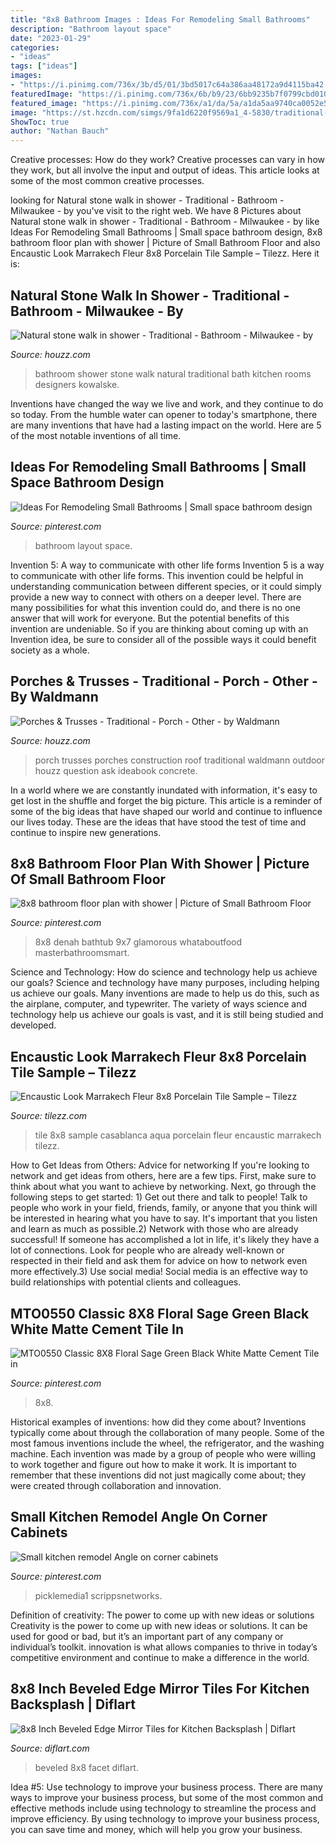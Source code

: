 ```yaml
---
title: "8x8 Bathroom Images : Ideas For Remodeling Small Bathrooms"
description: "Bathroom layout space"
date: "2023-01-29"
categories:
- "ideas"
tags: ["ideas"]
images:
- "https://i.pinimg.com/736x/3b/d5/01/3bd5017c64a386aa48172a9d4115ba42.jpg"
featuredImage: "https://i.pinimg.com/736x/6b/b9/23/6bb9235b7f0799cbd01078de6ce59d43.jpg"
featured_image: "https://i.pinimg.com/736x/a1/da/5a/a1da5aa9740ca0052e51b0f8eca2c8d9.jpg"
image: "https://st.hzcdn.com/simgs/9fa1d6220f9569a1_4-5830/traditional-bathroom.jpg"
ShowToc: true
author: "Nathan Bauch"
---
```



Creative processes: How do they work?
Creative processes can vary in how they work, but all involve the input and output of ideas. This article looks at some of the most common creative processes.

	

		
looking for Natural stone walk in shower - Traditional - Bathroom - Milwaukee - by you've visit to the right web. We have 8 Pictures about Natural stone walk in shower - Traditional - Bathroom - Milwaukee - by like Ideas For Remodeling Small Bathrooms | Small space bathroom design, 8x8 bathroom floor plan with shower | Picture of Small Bathroom Floor and also Encaustic Look Marrakech Fleur 8x8 Porcelain Tile Sample – Tilezz. Here it is:
		
    
## Natural Stone Walk In Shower - Traditional - Bathroom - Milwaukee - By

<img loading=lazy src="https://st.hzcdn.com/simgs/9fa1d6220f9569a1_4-5830/traditional-bathroom.jpg" onerror="this.onerror=null;this.src='https://tse2.mm.bing.net/th?id=OIP.nRDq9TU565PnA-xPt5uDWgHaLr&amp;pid=15.1';" alt="Natural stone walk in shower - Traditional - Bathroom - Milwaukee - by">

_Source: houzz.com_

>bathroom shower stone walk natural traditional bath kitchen rooms designers kowalske. 

	

Inventions have changed the way we live and work, and they continue to do so today. From the humble water can opener to today's smartphone, there are many inventions that have had a lasting impact on the world. Here are 5 of the most notable inventions of all time.

    
## Ideas For Remodeling Small Bathrooms | Small Space Bathroom Design

<img loading=lazy src="https://i.pinimg.com/736x/57/90/8d/57908d9d16f1867a16fedd97f57cef64.jpg" onerror="this.onerror=null;this.src='https://tse1.mm.bing.net/th?id=OIP.gN96Hl699_paWnZV31XeHwHaJl&amp;pid=15.1';" alt="Ideas For Remodeling Small Bathrooms | Small space bathroom design">

_Source: pinterest.com_

>bathroom layout space. 

	

Invention 5: A way to communicate with other life forms
Invention 5 is a way to communicate with other life forms. This invention could be helpful in understanding communication between different species, or it could simply provide a new way to connect with others on a deeper level. There are many possibilities for what this invention could do, and there is no one answer that will work for everyone. But the potential benefits of this invention are undeniable. So if you are thinking about coming up with an Invention idea, be sure to consider all of the possible ways it could benefit society as a whole.

    
## Porches &amp; Trusses - Traditional - Porch - Other - By Waldmann

<img loading=lazy src="https://st.hzcdn.com/simgs/pictures/porches/porches-and-trusses-waldmann-construction-img~9b91cd5f01e5aa25_9-2826-1-4d1b83f.jpg" onerror="this.onerror=null;this.src='https://tse2.mm.bing.net/th?id=OIP.nvSqDKyf9J00UWeyiSNxlwHaJ4&amp;pid=15.1';" alt="Porches &amp; Trusses - Traditional - Porch - Other - by Waldmann">

_Source: houzz.com_

>porch trusses porches construction roof traditional waldmann outdoor houzz question ask ideabook concrete. 

	

In a world where we are constantly inundated with information, it's easy to get lost in the shuffle and forget the big picture. This article is a reminder of some of the big ideas that have shaped our world and continue to influence our lives today. These are the ideas that have stood the test of time and continue to inspire new generations.

    
## 8x8 Bathroom Floor Plan With Shower | Picture Of Small Bathroom Floor

<img loading=lazy src="https://i.pinimg.com/736x/3b/d5/01/3bd5017c64a386aa48172a9d4115ba42.jpg" onerror="this.onerror=null;this.src='https://tse2.mm.bing.net/th?id=OIP.BqGHFRgo46ae38LmuXFfcgHaE4&amp;pid=15.1';" alt="8x8 bathroom floor plan with shower | Picture of Small Bathroom Floor">

_Source: pinterest.com_

>8x8 denah bathtub 9x7 glamorous whataboutfood masterbathroomsmart. 

	

Science and Technology: How do science and technology help us achieve our goals?
Science and technology have many purposes, including helping us achieve our goals. Many inventions are made to help us do this, such as the airplane, computer, and typewriter. The variety of ways science and technology help us achieve our goals is vast, and it is still being studied and developed.

    
## Encaustic Look Marrakech Fleur 8x8 Porcelain Tile Sample – Tilezz

<img loading=lazy src="http://cdn.shopify.com/s/files/1/2221/7525/products/Casablanca-Aqua_Color-Collection-13x24_2fbe4a80-9ee9-40cc-a7b7-5bf8ee99efd6_600x600.png?v=1567275203" onerror="this.onerror=null;this.src='https://tse1.mm.bing.net/th?id=OIP.tx0Eu69Bm2EdLBhYxOIE3AAAAA&amp;pid=15.1';" alt="Encaustic Look Marrakech Fleur 8x8 Porcelain Tile Sample – Tilezz">

_Source: tilezz.com_

>tile 8x8 sample casablanca aqua porcelain fleur encaustic marrakech tilezz. 

	

How to Get Ideas from Others: Advice for networking
If you're looking to network and get ideas from others, here are a few tips. First, make sure to think about what you want to achieve by networking. Next, go through the following steps to get started: 1) Get out there and talk to people! Talk to people who work in your field, friends, family, or anyone that you think will be interested in hearing what you have to say. It's important that you listen and learn as much as possible.2) Network with those who are already successful! If someone has accomplished a lot in life, it's likely they have a lot of connections. Look for people who are already well-known or respected in their field and ask them for advice on how to network even more effectively.3) Use social media! Social media is an effective way to build relationships with potential clients and colleagues.

    
## MTO0550 Classic 8X8 Floral Sage Green Black White Matte Cement Tile In

<img loading=lazy src="https://i.pinimg.com/736x/6b/b9/23/6bb9235b7f0799cbd01078de6ce59d43.jpg" onerror="this.onerror=null;this.src='https://tse3.mm.bing.net/th?id=OIP.-H72NQtGftXFhGDdB7iSWQHaFj&amp;pid=15.1';" alt="MTO0550 Classic 8X8 Floral Sage Green Black White Matte Cement Tile in">

_Source: pinterest.com_

>8x8. 

	

Historical examples of inventions: how did they come about?
Inventions typically come about through the collaboration of many people. Some of the most famous inventions include the wheel, the refrigerator, and the washing machine. Each invention was made by a group of people who were willing to work together and figure out how to make it work. It is important to remember that these inventions did not just magically come about; they were created through collaboration and innovation.

    
## Small Kitchen Remodel Angle On Corner Cabinets

<img loading=lazy src="https://i.pinimg.com/736x/a1/da/5a/a1da5aa9740ca0052e51b0f8eca2c8d9.jpg" onerror="this.onerror=null;this.src='https://tse1.mm.bing.net/th?id=OIP.5rDoqWmr2zSQBakstPAdfQHaFj&amp;pid=15.1';" alt="Small kitchen remodel Angle on corner cabinets">

_Source: pinterest.com_

>picklemedia1 scrippsnetworks. 

	

Definition of creativity: The power to come up with new ideas or solutions
Creativity is the power to come up with new ideas or solutions. It can be used for good or bad, but it’s an important part of any company or individual’s toolkit. innovation is what allows companies to thrive in today’s competitive environment and continue to make a difference in the world.

    
## 8x8 Inch Beveled Edge Mirror Tiles For Kitchen Backsplash | Diflart

<img loading=lazy src="http://cdn.shopify.com/s/files/1/0035/0244/0512/products/8x8_Inch_Beveled_Edge_Mirror_Tiles_for_Kitchen_Backsplash_Bathroom_Wall_6_grande.jpg?v=1595473346" onerror="this.onerror=null;this.src='https://tse2.mm.bing.net/th?id=OIP.E8L-ct-VxbEHphghBCR-RQHaHa&amp;pid=15.1';" alt="8x8 Inch Beveled Edge Mirror Tiles for Kitchen Backsplash | Diflart">

_Source: diflart.com_

>beveled 8x8 facet diflart. 

	

Idea #5: Use technology to improve your business process.
There are many ways to improve your business process, but some of the most common and effective methods include using technology to streamline the process and improve efficiency. By using technology to improve your business process, you can save time and money, which will help you grow your business.


